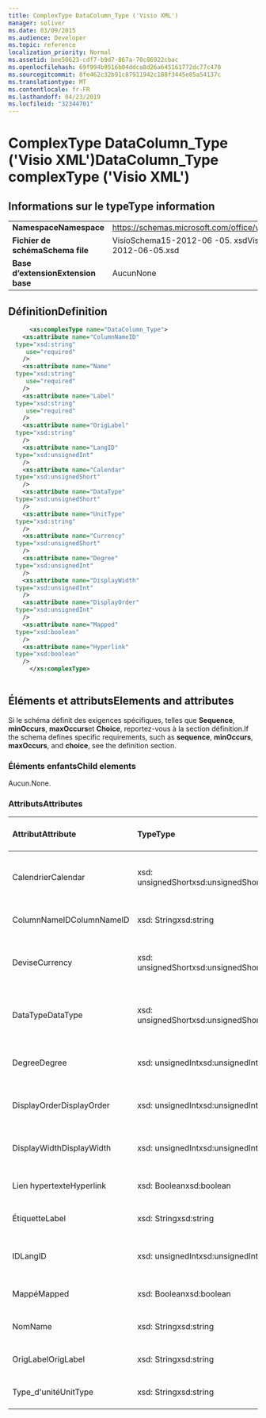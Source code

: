 ```yaml
---
title: ComplexType DataColumn_Type ('Visio XML')
manager: soliver
ms.date: 03/09/2015
ms.audience: Developer
ms.topic: reference
localization_priority: Normal
ms.assetid: bee50623-cdf7-b9d7-867a-70c86922cbac
ms.openlocfilehash: 69f994b9516b04ddca8d26a645161772dc77c470
ms.sourcegitcommit: 8fe462c32b91c87911942c188f3445e85a54137c
ms.translationtype: MT
ms.contentlocale: fr-FR
ms.lasthandoff: 04/23/2019
ms.locfileid: "32344701"
---
```

# <a name="datacolumntype-complextype-visio-xml"></a><span data-ttu-id="4fca6-102">ComplexType DataColumn_Type ('Visio XML')</span><span class="sxs-lookup"><span data-stu-id="4fca6-102">DataColumn_Type complexType ('Visio XML')</span></span>

## <a name="type-information"></a><span data-ttu-id="4fca6-103">Informations sur le type</span><span class="sxs-lookup"><span data-stu-id="4fca6-103">Type information</span></span>

|||
|:-----|:-----|
|<span data-ttu-id="4fca6-104">**Namespace**</span><span class="sxs-lookup"><span data-stu-id="4fca6-104">**Namespace**</span></span> <br/> |https://schemas.microsoft.com/office/visio/2011/1/core  <br/> |
|<span data-ttu-id="4fca6-105">**Fichier de schéma**</span><span class="sxs-lookup"><span data-stu-id="4fca6-105">**Schema file**</span></span> <br/> |<span data-ttu-id="4fca6-106">VisioSchema15-2012-06 -05. xsd</span><span class="sxs-lookup"><span data-stu-id="4fca6-106">VisioSchema15-2012-06-05.xsd</span></span>  <br/> |
|<span data-ttu-id="4fca6-107">**Base d’extension**</span><span class="sxs-lookup"><span data-stu-id="4fca6-107">**Extension base**</span></span> <br/> |<span data-ttu-id="4fca6-108">Aucun</span><span class="sxs-lookup"><span data-stu-id="4fca6-108">None</span></span>  <br/> |
   
## <a name="definition"></a><span data-ttu-id="4fca6-109">Définition</span><span class="sxs-lookup"><span data-stu-id="4fca6-109">Definition</span></span>

```XML
      <xs:complexType name="DataColumn_Type">
    <xs:attribute name="ColumnNameID"
  type="xsd:string"
     use="required"
    />
    <xs:attribute name="Name"
  type="xsd:string"
     use="required"
    />
    <xs:attribute name="Label"
  type="xsd:string"
     use="required"
    />
    <xs:attribute name="OrigLabel"
  type="xsd:string"
    />
    <xs:attribute name="LangID"
  type="xsd:unsignedInt"
    />
    <xs:attribute name="Calendar"
  type="xsd:unsignedShort"
    />
    <xs:attribute name="DataType"
  type="xsd:unsignedShort"
    />
    <xs:attribute name="UnitType"
  type="xsd:string"
    />
    <xs:attribute name="Currency"
  type="xsd:unsignedShort"
    />
    <xs:attribute name="Degree"
  type="xsd:unsignedInt"
    />
    <xs:attribute name="DisplayWidth"
  type="xsd:unsignedInt"
    />
    <xs:attribute name="DisplayOrder"
  type="xsd:unsignedInt"
    />
    <xs:attribute name="Mapped"
  type="xsd:boolean"
    />
    <xs:attribute name="Hyperlink"
  type="xsd:boolean"
    />
      </xs:complexType>
      
```

## <a name="elements-and-attributes"></a><span data-ttu-id="4fca6-110">Éléments et attributs</span><span class="sxs-lookup"><span data-stu-id="4fca6-110">Elements and attributes</span></span>

<span data-ttu-id="4fca6-111">Si le schéma définit des exigences spécifiques, telles que **Sequence**, **minOccurs**, **maxOccurs**et **Choice**, reportez-vous à la section définition.</span><span class="sxs-lookup"><span data-stu-id="4fca6-111">If the schema defines specific requirements, such as **sequence**, **minOccurs**, **maxOccurs**, and **choice**, see the definition section.</span></span> 
  
### <a name="child-elements"></a><span data-ttu-id="4fca6-112">Éléments enfants</span><span class="sxs-lookup"><span data-stu-id="4fca6-112">Child elements</span></span>

<span data-ttu-id="4fca6-113">Aucun.</span><span class="sxs-lookup"><span data-stu-id="4fca6-113">None.</span></span>
  
### <a name="attributes"></a><span data-ttu-id="4fca6-114">Attributs</span><span class="sxs-lookup"><span data-stu-id="4fca6-114">Attributes</span></span>

|<span data-ttu-id="4fca6-115">**Attribut**</span><span class="sxs-lookup"><span data-stu-id="4fca6-115">**Attribute**</span></span>|<span data-ttu-id="4fca6-116">**Type**</span><span class="sxs-lookup"><span data-stu-id="4fca6-116">**Type**</span></span>|<span data-ttu-id="4fca6-117">**Obligatoire**</span><span class="sxs-lookup"><span data-stu-id="4fca6-117">**Required**</span></span>|<span data-ttu-id="4fca6-118">**Description**</span><span class="sxs-lookup"><span data-stu-id="4fca6-118">**Description**</span></span>|<span data-ttu-id="4fca6-119">**Valeurs possibles**</span><span class="sxs-lookup"><span data-stu-id="4fca6-119">**Possible values**</span></span>|
|:-----|:-----|:-----|:-----|:-----|
|<span data-ttu-id="4fca6-120">Calendrier</span><span class="sxs-lookup"><span data-stu-id="4fca6-120">Calendar</span></span>  <br/> |<span data-ttu-id="4fca6-121">xsd: unsignedShort</span><span class="sxs-lookup"><span data-stu-id="4fca6-121">xsd:unsignedShort</span></span>  <br/> |<span data-ttu-id="4fca6-122">facultatif</span><span class="sxs-lookup"><span data-stu-id="4fca6-122">optional</span></span>  <br/> ||<span data-ttu-id="4fca6-123">Valeurs du type xsd: unsignedShort.</span><span class="sxs-lookup"><span data-stu-id="4fca6-123">Values of the xsd:unsignedShort type.</span></span>  <br/> |
|<span data-ttu-id="4fca6-124">ColumnNameID</span><span class="sxs-lookup"><span data-stu-id="4fca6-124">ColumnNameID</span></span>  <br/> |<span data-ttu-id="4fca6-125">xsd: String</span><span class="sxs-lookup"><span data-stu-id="4fca6-125">xsd:string</span></span>  <br/> |<span data-ttu-id="4fca6-126">obligatoire</span><span class="sxs-lookup"><span data-stu-id="4fca6-126">required</span></span>  <br/> ||<span data-ttu-id="4fca6-127">Valeurs du type xsd: String.</span><span class="sxs-lookup"><span data-stu-id="4fca6-127">Values of the xsd:string type.</span></span>  <br/> |
|<span data-ttu-id="4fca6-128">Devise</span><span class="sxs-lookup"><span data-stu-id="4fca6-128">Currency</span></span>  <br/> |<span data-ttu-id="4fca6-129">xsd: unsignedShort</span><span class="sxs-lookup"><span data-stu-id="4fca6-129">xsd:unsignedShort</span></span>  <br/> |<span data-ttu-id="4fca6-130">facultatif</span><span class="sxs-lookup"><span data-stu-id="4fca6-130">optional</span></span>  <br/> ||<span data-ttu-id="4fca6-131">Valeurs du type xsd: unsignedShort.</span><span class="sxs-lookup"><span data-stu-id="4fca6-131">Values of the xsd:unsignedShort type.</span></span>  <br/> |
|<span data-ttu-id="4fca6-132">DataType</span><span class="sxs-lookup"><span data-stu-id="4fca6-132">DataType</span></span>  <br/> |<span data-ttu-id="4fca6-133">xsd: unsignedShort</span><span class="sxs-lookup"><span data-stu-id="4fca6-133">xsd:unsignedShort</span></span>  <br/> |<span data-ttu-id="4fca6-134">facultatif</span><span class="sxs-lookup"><span data-stu-id="4fca6-134">optional</span></span>  <br/> ||<span data-ttu-id="4fca6-135">Valeurs du type xsd: unsignedShort.</span><span class="sxs-lookup"><span data-stu-id="4fca6-135">Values of the xsd:unsignedShort type.</span></span>  <br/> |
|<span data-ttu-id="4fca6-136">Degree</span><span class="sxs-lookup"><span data-stu-id="4fca6-136">Degree</span></span>  <br/> |<span data-ttu-id="4fca6-137">xsd: unsignedInt</span><span class="sxs-lookup"><span data-stu-id="4fca6-137">xsd:unsignedInt</span></span>  <br/> |<span data-ttu-id="4fca6-138">facultatif</span><span class="sxs-lookup"><span data-stu-id="4fca6-138">optional</span></span>  <br/> ||<span data-ttu-id="4fca6-139">Valeurs du type xsd: unsignedInt.</span><span class="sxs-lookup"><span data-stu-id="4fca6-139">Values of the xsd:unsignedInt type.</span></span>  <br/> |
|<span data-ttu-id="4fca6-140">DisplayOrder</span><span class="sxs-lookup"><span data-stu-id="4fca6-140">DisplayOrder</span></span>  <br/> |<span data-ttu-id="4fca6-141">xsd: unsignedInt</span><span class="sxs-lookup"><span data-stu-id="4fca6-141">xsd:unsignedInt</span></span>  <br/> |<span data-ttu-id="4fca6-142">facultatif</span><span class="sxs-lookup"><span data-stu-id="4fca6-142">optional</span></span>  <br/> ||<span data-ttu-id="4fca6-143">Valeurs du type xsd: unsignedInt.</span><span class="sxs-lookup"><span data-stu-id="4fca6-143">Values of the xsd:unsignedInt type.</span></span>  <br/> |
|<span data-ttu-id="4fca6-144">DisplayWidth</span><span class="sxs-lookup"><span data-stu-id="4fca6-144">DisplayWidth</span></span>  <br/> |<span data-ttu-id="4fca6-145">xsd: unsignedInt</span><span class="sxs-lookup"><span data-stu-id="4fca6-145">xsd:unsignedInt</span></span>  <br/> |<span data-ttu-id="4fca6-146">facultatif</span><span class="sxs-lookup"><span data-stu-id="4fca6-146">optional</span></span>  <br/> ||<span data-ttu-id="4fca6-147">Valeurs du type xsd: unsignedInt.</span><span class="sxs-lookup"><span data-stu-id="4fca6-147">Values of the xsd:unsignedInt type.</span></span>  <br/> |
|<span data-ttu-id="4fca6-148">Lien hypertexte</span><span class="sxs-lookup"><span data-stu-id="4fca6-148">Hyperlink</span></span>  <br/> |<span data-ttu-id="4fca6-149">xsd: Boolean</span><span class="sxs-lookup"><span data-stu-id="4fca6-149">xsd:boolean</span></span>  <br/> |<span data-ttu-id="4fca6-150">facultatif</span><span class="sxs-lookup"><span data-stu-id="4fca6-150">optional</span></span>  <br/> ||<span data-ttu-id="4fca6-151">Valeurs du type xsd: Boolean.</span><span class="sxs-lookup"><span data-stu-id="4fca6-151">Values of the xsd:boolean type.</span></span>  <br/> |
|<span data-ttu-id="4fca6-152">Étiquette</span><span class="sxs-lookup"><span data-stu-id="4fca6-152">Label</span></span>  <br/> |<span data-ttu-id="4fca6-153">xsd: String</span><span class="sxs-lookup"><span data-stu-id="4fca6-153">xsd:string</span></span>  <br/> |<span data-ttu-id="4fca6-154">obligatoire</span><span class="sxs-lookup"><span data-stu-id="4fca6-154">required</span></span>  <br/> ||<span data-ttu-id="4fca6-155">Valeurs du type xsd: String.</span><span class="sxs-lookup"><span data-stu-id="4fca6-155">Values of the xsd:string type.</span></span>  <br/> |
|<span data-ttu-id="4fca6-156">ID</span><span class="sxs-lookup"><span data-stu-id="4fca6-156">LangID</span></span>  <br/> |<span data-ttu-id="4fca6-157">xsd: unsignedInt</span><span class="sxs-lookup"><span data-stu-id="4fca6-157">xsd:unsignedInt</span></span>  <br/> |<span data-ttu-id="4fca6-158">facultatif</span><span class="sxs-lookup"><span data-stu-id="4fca6-158">optional</span></span>  <br/> ||<span data-ttu-id="4fca6-159">Valeurs du type xsd: unsignedInt.</span><span class="sxs-lookup"><span data-stu-id="4fca6-159">Values of the xsd:unsignedInt type.</span></span>  <br/> |
|<span data-ttu-id="4fca6-160">Mappé</span><span class="sxs-lookup"><span data-stu-id="4fca6-160">Mapped</span></span>  <br/> |<span data-ttu-id="4fca6-161">xsd: Boolean</span><span class="sxs-lookup"><span data-stu-id="4fca6-161">xsd:boolean</span></span>  <br/> |<span data-ttu-id="4fca6-162">facultatif</span><span class="sxs-lookup"><span data-stu-id="4fca6-162">optional</span></span>  <br/> ||<span data-ttu-id="4fca6-163">Valeurs du type xsd: Boolean.</span><span class="sxs-lookup"><span data-stu-id="4fca6-163">Values of the xsd:boolean type.</span></span>  <br/> |
|<span data-ttu-id="4fca6-164">Nom</span><span class="sxs-lookup"><span data-stu-id="4fca6-164">Name</span></span>  <br/> |<span data-ttu-id="4fca6-165">xsd: String</span><span class="sxs-lookup"><span data-stu-id="4fca6-165">xsd:string</span></span>  <br/> |<span data-ttu-id="4fca6-166">obligatoire</span><span class="sxs-lookup"><span data-stu-id="4fca6-166">required</span></span>  <br/> ||<span data-ttu-id="4fca6-167">Valeurs du type xsd: String.</span><span class="sxs-lookup"><span data-stu-id="4fca6-167">Values of the xsd:string type.</span></span>  <br/> |
|<span data-ttu-id="4fca6-168">OrigLabel</span><span class="sxs-lookup"><span data-stu-id="4fca6-168">OrigLabel</span></span>  <br/> |<span data-ttu-id="4fca6-169">xsd: String</span><span class="sxs-lookup"><span data-stu-id="4fca6-169">xsd:string</span></span>  <br/> |<span data-ttu-id="4fca6-170">facultatif</span><span class="sxs-lookup"><span data-stu-id="4fca6-170">optional</span></span>  <br/> ||<span data-ttu-id="4fca6-171">Valeurs du type xsd: String.</span><span class="sxs-lookup"><span data-stu-id="4fca6-171">Values of the xsd:string type.</span></span>  <br/> |
|<span data-ttu-id="4fca6-172">Type_d'unité</span><span class="sxs-lookup"><span data-stu-id="4fca6-172">UnitType</span></span>  <br/> |<span data-ttu-id="4fca6-173">xsd: String</span><span class="sxs-lookup"><span data-stu-id="4fca6-173">xsd:string</span></span>  <br/> |<span data-ttu-id="4fca6-174">facultatif</span><span class="sxs-lookup"><span data-stu-id="4fca6-174">optional</span></span>  <br/> ||<span data-ttu-id="4fca6-175">Valeurs du type xsd: String.</span><span class="sxs-lookup"><span data-stu-id="4fca6-175">Values of the xsd:string type.</span></span>  <br/> |
   

